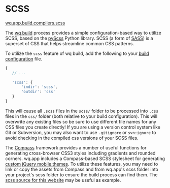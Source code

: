 SCSS
====

[wq.app.build.compilers.scss]

The [wq build] process provides a simple configuration-based way to utilize SCSS, based on the [pyScss] Python library. SCSS (a form of [SASS]) is a superset of CSS that helps streamline common CSS patterns.

To utilize the `scss` feature of wq build, add the following to your [build configuration] file.

```javascript
{
   // ...
   
   'scss': {
       'indir': 'scss',
       'outdir': 'css'
   }
}
```
This will cause all `.scss` files in the `scss/` folder to be processed into `.css` files in the `css/` folder (both relative to your build configuration). This will overwrite any existing files so be sure to use different file names for any CSS files you create directly!  If you are using a version control system like Git or Subversion, you may also want to use `.gitignore` or `svn:ignore` to avoid checking in the compiled css versions of your SCSS files.

The [Compass] framework provides a number of useful functions for generating cross-browser CSS3 styles including gradients and rounded corners.  wq.app includes a Compass-based SCSS stylesheet for generating [custom jQuery mobile themes].  To utilize these features, you may need to link or copy the assets from Compass and from wq.app's scss folder into your project's scss folder to ensure the build process can find them. The [scss source for this website] may be useful as example.

[wq.app.build.compilers.scss]: https://github.com/wq/wq.app/blob/v0.7.1/build/compilers.py#L28-L48
[SASS]: http://sass-lang.com/
[pyScss]: https://github.com/Kronuz/pyScss
[wq build]: http://wq.io/docs/build
[build configuration]: http://wq.io/docs/build
[custom jQuery mobile themes]: http://wq.io/docs/jquery-mobile-scss-themes
[Compass]: http://compass-style.org/
[scss source for this website]: https://github.com/wq/wq-site/tree/master/app/scss
